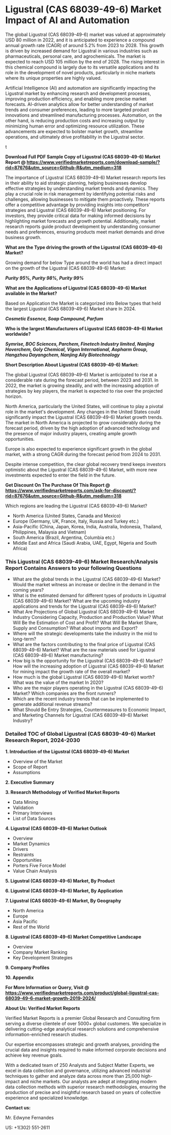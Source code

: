 <meta name="title" content="Global Ligustral (CAS 68039-49-6) Market Impact of AI and Automation"><meta name="description" content="The global Ligustral (CAS 68039-49-6) market was valued at approximately USD 80 million in 2022, and it is anticipated to experience a compound annual growth rate (CAG"><meta name="title" content="Ligustral (CAS 68039-49-6) Market Size, Share, Scope, Trends, Growth, Opportunities, Analysis, Forecast"><h1>Ligustral (CAS 68039-49-6) Market Impact of AI and Automation</h1><p>The global Ligustral (CAS 68039-49-6) market was valued at approximately USD 80 million in 2022, and it is anticipated to experience a compound annual growth rate (CAGR) of around 5.2% from 2023 to 2028. This growth is driven by increased demand for Ligustral in various industries such as pharmaceuticals, personal care, and agrochemicals. The market is expected to reach USD 105 million by the end of 2028. The rising interest in this chemical compound is largely due to its versatile applications and its role in the development of novel products, particularly in niche markets where its unique properties are highly valued.</p><p>Artificial Intelligence (AI) and automation are significantly impacting the Ligustral market by enhancing research and development processes, improving production efficiency, and enabling more precise market forecasts. AI-driven analytics allow for better understanding of market trends and consumer preferences, leading to more targeted product innovations and streamlined manufacturing processes. Automation, on the other hand, is reducing production costs and increasing output by minimizing human error and optimizing resource utilization. These advancements are expected to bolster market growth, streamline operations, and ultimately drive profitability in the Ligustral sector.</p>t</p><p id="" class=""><strong>Download Full PDF Sample Copy of Ligustral (CAS 68039-49-6) Market Report @ <a href="https://www.verifiedmarketreports.com/download-sample/?rid=87676&utm_source=Github-R&utm_medium=318" target="_blank">https://www.verifiedmarketreports.com/download-sample/?rid=87676&utm_source=Github-R&utm_medium=318</a></strong></p><p>The importance of&nbsp;Ligustral (CAS 68039-49-6) Market research reports lies in their ability to aid strategic planning, helping businesses develop effective strategies by understanding market trends and dynamics. They play a crucial role in risk management by identifying potential risks and challenges, allowing businesses to mitigate them proactively. These reports offer a competitive advantage by providing insights into competitors' strategies and Ligustral (CAS 68039-49-6) Market positioning. For investors, they provide critical data for making informed decisions by highlighting market forecasts and growth potential. Additionally, market research reports guide product development by understanding consumer needs and preferences, ensuring products meet market demands and drive business growth.</p><p><strong>What are the&nbsp;Type driving the growth of the Ligustral (CAS 68039-49-6) Market?</strong></p><p id="" class="">Growing demand for below Type around the world has had a direct impact on the growth of the Ligustral (CAS 68039-49-6) Market:</p><em><strong>Purity 95%, Purity 98%, Purity 99%</strong></em></p><strong>What are the&nbsp;Applications&nbsp;of Ligustral (CAS 68039-49-6) Market available in the Market?</strong></p><p id="" class="">Based on Application the Market is categorized into Below types that held the largest Ligustral (CAS 68039-49-6) Market share In 2024.</p><em><strong>Cosmetic Essence, Soap Compound, Parfum</strong></em></p><strong>Who is the largest Manufacturers of Ligustral (CAS 68039-49-6) Market worldwide?</strong></p><p><em><strong>Symrise, BOC Sciences, Parchem, Finetech Industry limited, Nanjing Hoverchem, Goly Chemical, Vigon International, Aopharm Group, Hangzhou Dayangchem, Nanjing Aily Biotechnology</strong></em></p><p id="" class=""><strong>Short Description About Ligustral (CAS 68039-49-6) Market:</strong></p><p>The global Ligustral (CAS 68039-49-6) Market is anticipated to rise at a considerable rate during the forecast period, between 2023 and 2031. In 2022, the market is growing steadily, and with the increasing adoption of strategies by key players, the market is expected to rise over the projected horizon.</p><p>North America, particularly the United States, will continue to play a pivotal role in the market's development. Any changes in the United States could significantly impact the Ligustral (CAS 68039-49-6) Market growth trends. The market in North America is projected to grow considerably during the forecast period, driven by the high adoption of advanced technology and the presence of major industry players, creating ample growth opportunities.</p><p>Europe is also expected to experience significant growth in the global market, with a strong CAGR during the forecast period from 2024 to 2031.</p><p>Despite intense competition, the clear global recovery trend keeps investors optimistic about the Ligustral (CAS 68039-49-6) Market, with more new investments expected to enter the field in the future.</p><p id="" class=""><strong>Get Discount On The Purchase Of This Report @ <a href="https://www.verifiedmarketreports.com/ask-for-discount/?rid=87676&utm_source=Github-R&utm_medium=318" target="_blank">https://www.verifiedmarketreports.com/ask-for-discount/?rid=87676&utm_source=Github-R&utm_medium=318</a></strong></p>Which regions are leading the Ligustral (CAS 68039-49-6) Market?</p><ul><li>North America (United States, Canada and Mexico)</li><li>Europe (Germany, UK, France, Italy, Russia and Turkey etc.)</li><li>Asia-Pacific (China, Japan, Korea, India, Australia, Indonesia, Thailand, Philippines, Malaysia and Vietnam)</li><li>South America (Brazil, Argentina, Columbia etc.)</li><li>Middle East and Africa (Saudi Arabia, UAE, Egypt, Nigeria and South Africa)</li></ul><h3 id="" class="">This Ligustral (CAS 68039-49-6) Market Research/Analysis Report Contains Answers to your following Questions</h3><ul><li>What are the global trends in the Ligustral (CAS 68039-49-6) Market? Would the market witness an increase or decline in the demand in the coming years?</li><li>What is the estimated demand for different types of products in Ligustral (CAS 68039-49-6) Market? What are the upcoming industry applications and trends for the Ligustral (CAS 68039-49-6) Market?</li><li>What Are Projections of Global Ligustral (CAS 68039-49-6) Market Industry Considering Capacity, Production and Production Value? What Will Be the Estimation of Cost and Profit? What Will Be Market Share, Supply and Consumption? What about imports and Export?</li><li>Where will the strategic developments take the industry in the mid to long-term?</li><li>What are the factors contributing to the final price of Ligustral (CAS 68039-49-6) Market? What are the raw materials used for Ligustral (CAS 68039-49-6) Market manufacturing?</li><li>How big is the opportunity for the Ligustral (CAS 68039-49-6) Market? How will the increasing adoption of Ligustral (CAS 68039-49-6) Market for mining impact the growth rate of the overall market?</li><li>How much is the global Ligustral (CAS 68039-49-6) Market worth? What was the value of the market In 2020?</li><li>Who are the major players operating in the Ligustral (CAS 68039-49-6) Market? Which companies are the front runners?</li><li>Which are the recent industry trends that can be implemented to generate additional revenue streams?</li><li>What Should Be Entry Strategies, Countermeasures to Economic Impact, and Marketing Channels for Ligustral (CAS 68039-49-6) Market Industry?</li></ul><h3 id="" class="">Detailed TOC of Global Ligustral (CAS 68039-49-6) Market Research Report, 2024-2030</h3><p id="" class=""><strong>1. Introduction of the Ligustral (CAS 68039-49-6) Market</strong></p><ul><li>Overview of the Market</li><li>Scope of Report</li><li>Assumptions</li></ul><p id="" class=""><strong>2. Executive Summary</strong></p><p id="" class=""><strong>3. Research Methodology of Verified Market Reports</strong></p><ul><li>Data Mining</li><li>Validation</li><li>Primary Interviews</li><li>List of Data Sources</li></ul><p id="" class=""><strong>4. Ligustral (CAS 68039-49-6) Market Outlook</strong></p><ul><li>Overview</li><li>Market Dynamics</li><li>Drivers</li><li>Restraints</li><li>Opportunities</li><li>Porters Five Force Model</li><li>Value Chain Analysis</li></ul><p id="" class=""><strong>5. Ligustral (CAS 68039-49-6) Market, By Product</strong></p><p id="" class=""><strong>6. Ligustral (CAS 68039-49-6) Market, By Application</strong></p><p id="" class=""><strong>7. Ligustral (CAS 68039-49-6) Market, By Geography</strong></p><ul><li>North America</li><li>Europe</li><li>Asia Pacific</li><li>Rest of the World</li></ul><p id="" class=""><strong>8. Ligustral (CAS 68039-49-6) Market Competitive Landscape</strong></p><ul><li>Overview</li><li>Company Market Ranking</li><li>Key Development Strategies</li></ul><p id="" class=""><strong>9. Company Profiles</strong></p><p id="" class=""><strong>10. Appendix</strong></p><p id="" class=""><strong>For More Information or Query, Visit @ <a href="https://www.verifiedmarketreports.com/product/global-ligustral-cas-68039-49-6-market-growth-2019-2024/" target="_blank">https://www.verifiedmarketreports.com/product/global-ligustral-cas-68039-49-6-market-growth-2019-2024/</a></strong></p><p id="" class=""><strong>About Us: Verified Market Reports</strong></p><p id="" class="">Verified Market Reports is a premier Global Research and Consulting firm serving a diverse clientele of over 5000+ global customers. We specialize in delivering cutting-edge analytical research solutions and comprehensive information-enriched research studies.</p><p id="" class="">Our expertise encompasses strategic and growth analyses, providing the crucial data and insights required to make informed corporate decisions and achieve key revenue goals.</p><p id="" class="">With a dedicated team of 250 Analysts and Subject Matter Experts, we excel in data collection and governance, utilizing advanced industrial techniques to gather and analyze data across more than 25,000 high-impact and niche markets. Our analysts are adept at integrating modern data collection methods with superior research methodologies, ensuring the production of precise and insightful research based on years of collective experience and specialized knowledge.</p><p id="" class=""><strong>Contact us:</strong></p><p id="" class="">Mr. Edwyne Fernandes</p><p id="" class="">US: +1(302) 551-2611</p>